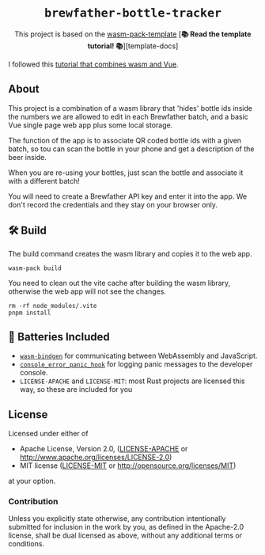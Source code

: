 <div align="center">

  <h1><code>brewfather-bottle-tracker</code></h1>

This project is based on the [wasm-pack-template](https://github.com/rustwasm/wasm-pack-template)
[**📚 Read the template tutorial! 📚**][template-docs]
</div>

I followed this [tutorial that combines wasm and Vue](https://blog.stackademic.com/webassembly-simplified-a-beginners-guide-to-creating-your-first-wasm-project-with-rust-458091fdde57).

## About
This project is a combination of a wasm library that 'hides' bottle ids inside the numbers we are allowed to edit in each Brewfather batch, and a basic Vue single page web app plus some local storage.

The function of the app is to associate QR coded bottle ids with a given batch, so tou can scan the bottle in your phone and get a description of the beer inside.

When you are re-using your bottles, just scan the bottle and associate it with a different batch!

You will need to create a Brewfather API key and enter it into the app. We don't record the credentials and they stay on your browser only.

## 🛠️ Build
The build command creates the wasm library and copies it to the web app.
```
wasm-pack build
```
You need to clean out the vite cache after building the wasm library, otherwise the web app will not see the changes.
```
rm -rf node_modules/.vite
pnpm install
```

## 🔋 Batteries Included

* [`wasm-bindgen`](https://github.com/rustwasm/wasm-bindgen) for communicating
  between WebAssembly and JavaScript.
* [`console_error_panic_hook`](https://github.com/rustwasm/console_error_panic_hook)
  for logging panic messages to the developer console.
* `LICENSE-APACHE` and `LICENSE-MIT`: most Rust projects are licensed this way, so these are included for you

## License

Licensed under either of

* Apache License, Version 2.0, ([LICENSE-APACHE](LICENSE-APACHE) or http://www.apache.org/licenses/LICENSE-2.0)
* MIT license ([LICENSE-MIT](LICENSE-MIT) or http://opensource.org/licenses/MIT)

at your option.

### Contribution

Unless you explicitly state otherwise, any contribution intentionally
submitted for inclusion in the work by you, as defined in the Apache-2.0
license, shall be dual licensed as above, without any additional terms or
conditions.
